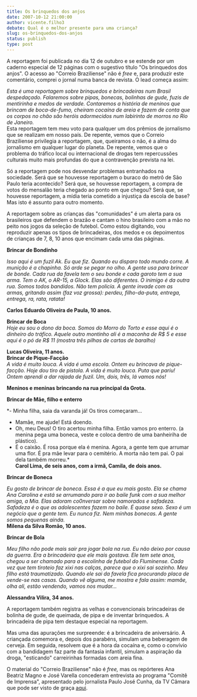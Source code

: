 ```yaml
---
title: Os brinquedos dos anjos
date: 2007-10-12 21:00:00
author: vicente.filho3
debate: Qual é o melhor presente para uma criança?
slug: os-brinquedos-dos-anjos
status: publish 
type: post
---
```


  
A reportagem foi publicada no dia 12 de outubro e se estende por um caderno especial de 12 páginas com o sugestivo título "Os brinquedos dos anjos". O acesso ao "Correio Braziliense" não é *free* e, para produzir este comentário, comprei o jornal numa banca de revista. O lead começa assim:  
  
*Esta é uma reportagem sobre brinquedos e brincadeiras num Brasil despedaçado. Falaremos sobre pipas, bonecas, bolinhas de gude, fuzis de mentirinha e medos de verdade. Contaremos a história de meninos que brincam de boca-de-fumo, cheiram cocaína de areia e fazem de conta que os corpos no chão são heróis adormecidos num labirinto de morros no Rio de Janeiro.*  
Esta reportagem tem meu voto para qualquer um dos prêmios de jornalismo que se realizam em nosso país. De repente, vemos que o Correio Braziliense privilegia a reportagem, que, queiramos o não, é a alma do jornalismo em qualquer lugar do planeta. De repente, vemos que o problema do tráfico local ou internacional de drogas tem repercussões culturais muito mais profundas do que a contravenção prevista na lei.  
  
Só a reportagem pode nos desvendar problemas entranhados na sociedade. Será que se houvesse reportagem o buraco do metrô de São Paulo teria acontecido? Será que, se houvesse reportagem, a compra de votos do mensalão teria chegado ao ponto em que chegou? Será que, se houvesse reportagem, a mídia teria cometido a injustiça da escola de base? Mas isto é assunto para outro momento.   
  
A reportagem sobre as crianças das "comunidades" é um alerta para os brasileiros que defendem o brazão e cantam o hino brasileiro com a mão no peito nos jogos da seleção de futebol. Como estou digitando, vou reproduzir apenas os tipos de brincadeiras, dos medos e os depoimentos de crianças de 7, 8, 10 anos que encimam cada uma das páginas.  
  
**Brincar de Bondinho**  
  
*Isso aqui é um fuzil Ak. Eu que fiz. Quando eu disparo todo mundo corre. A munição é a chapinha. Só arde se pegar no olho. A gente usa para brincar de bonde. Cada rua da favela tem o seu bonde e cada garoto tem a sua arma. Tem o AK, o AR-15, a Glock. Elas são diferentes. O inimigo é da outra rua. Somos todos bandidos. Não tem policía. A gente invade com as armas, gritando assim (faz voz grossa): perdeu, filho-da-puta, entrega, entrega, ra, rata, ratata!*  
  
**Carlos Eduardo Oliveira de Paula, 10 anos.**  
  
**Brincar de Boca**  
*Hoje eu sou o dono da boca. Somos do Morro do Torto e esse aqui é o dinheiro do tráfico. Aquele outro montinho ali é a maconha de R$ 5 e esse aqui é o pó de R$ 11 (mostra três pilhas de cartas de baralho)*  
  
**Lucas Oliveira, 11 anos.**  
**Brincar de Pique-Facção**  
*A vida é muito louca. A vida é uma escola. Ontem eu brincava de pique-facção. Hoje dou tiro de pistola. A vida é muito louca. Puta que pariu! Ontem aprendi a dar rajada de fuzil. Um, dois, três, lá vamos nós!*  
  
**Meninos e meninas brincando na rua principal da Grota.**  
  
**Brincar de Mãe, filho e enterro**  
  
*- Minha filha, saia da varanda já! Os tiros começaram...  
- Mamãe, me ajude! Está doendo.  
- Oh, meu Deus! O tiro acertou minha filha. Então vamos pro enterro. (a menina pega uma boneca, veste e coloca dentro de uma banheiriha de plástico).  
- É o caixão. É rosa porque ela é menina. Agora, a gente tem que arrumar uma flor. É pra mãe levar para o cemitério. A morta não tem pai. O pai dela também morreu.*  
**Carol Lima, de seis anos, com a irmã, Camila, de dois anos.**  
  
**Brincar de Boneca**  
  
*Eu gosto de brincar de boneca. Essa é a que eu mais gosto. Ela se chama Ana Carolina e está se arrumando para ir ao baile funk com a sua melhor amiga, a Mia. Elas adoram co0nversar sobre namorados e safadeza. Safadeza é o que as adolescentes fazem no baile. É quase sexo. Sexo é um negócio que a gente tem. Eu nunca fiz. Nem minhas bonecas. A gente somos pequenas ainda.*  
**Milena da Silva Romão, 10 anos.**  
  
**Brincar de Bola**  
  
*Meu filho não pode mais sair pra jogar bola na rua. Eu não deixo por causa da guerra. Era a brincadeira que ele mais gostava. Ele tem sete anos, chegou a ser chamado para a escolinha de futebol do Fluminense. Cada vez que tem tiroteio faz xixi nas calças, parece que o xixi sai sozinho. Meu filho está traumatizado. Quando ele sai da favela fica procurando placa de vende-se nas casas. Quando vê alguma, me mostra e fala assim: mamãe, olha ali, estão vendendo, vamos nos mudar...*  
  
**Alessandra Vilira, 34 anos.**  
  
A reportagem também registra as velhas e convencionais brincadeiras de bolinha de gude, de queimada, de pipa e de inventar brinquedos. A brincadeira de pipa tem destaque especial na reportagem.   
  
Mas uma das apurações me surpreende: é a brincadeira de aniversário. A criançada comemora e, depois dos parabéns, simulam uma beberagem de cerveja. Em seguida, resolvem que é a hora da cocaína e, como o convívio com a bandidagem faz parte da fantasia infantil, simulam a aspiração da droga, "esticando" carreirinhas formadas com areia fina.  
  
O material do "Correio Braziliense" não é *free,* mas os repórteres Ana Beatriz Magno e José Varella concederam entrevista ao programa "Comitê de Imprensa", apresentado pelo jornalista Paulo José Cunha, da TV Câmara que pode ser visto de graça [aqui](http://www2.camara.gov.br/tv).
